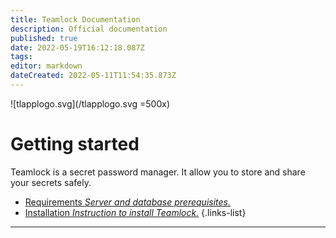 ```yaml
---
title: Teamlock Documentation
description: Official documentation
published: true
date: 2022-05-19T16:12:18.087Z
tags: 
editor: markdown
dateCreated: 2022-05-11T11:54:35.873Z
---
```


![tlapplogo.svg](/tlapplogo.svg =500x)

# Getting started
Teamlock is a secret password manager. It allow you to store and share your secrets safely.

- [Requirements *Server and database prerequisites.*](/install/requirements)
- [Installation *Instruction to install Teamlock.*](/install/installation)
{.links-list}

---

